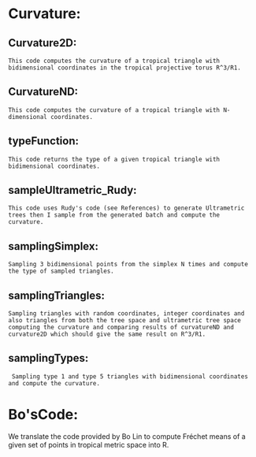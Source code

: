 # Curvature:
  ## Curvature2D: 
    This code computes the curvature of a tropical triangle with bidimensional coordinates in the tropical projective torus R^3/R1.
    
  ## CurvatureND:
    This code computes the curvature of a tropical triangle with N-dimensional coordinates.
    
  ## typeFunction:
    This code returns the type of a given tropical triangle with bidimensional coordinates.
    
  ## sampleUltrametric_Rudy:
    This code uses Rudy's code (see References) to generate Ultrametric trees then I sample from the generated batch and compute the curvature.
    
  ## samplingSimplex:
    Sampling 3 bidimensional points from the simplex N times and compute the type of sampled triangles.

  ## samplingTriangles:
    Sampling triangles with random coordinates, integer coordinates and also triangles from both the tree space and ultrametric tree space computing the curvature and comparing results of curvatureND and curvature2D which should give the same result on R^3/R1.
    
  ## samplingTypes:
     Sampling type 1 and type 5 triangles with bidimensional coordinates and compute the curvature.

# Bo'sCode:
We translate the code provided by Bo Lin to compute Fréchet means of a given set of points in tropical metric space into R.
